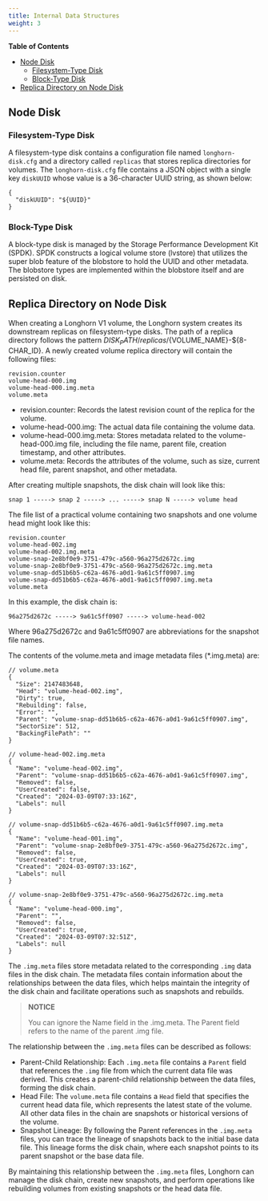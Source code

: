 ```yaml
---
title: Internal Data Structures
weight: 3
---
```


**Table of Contents**
- [Node Disk](#node-disk)
  - [Filesystem-Type Disk](#filesystem-type-disk)
  - [Block-Type Disk](#block-type-disk)
- [Replica Directory on Node Disk](#replica-directory-on-node-disk)

## Node Disk

### Filesystem-Type Disk

A filesystem-type disk contains a configuration file named `longhorn-disk.cfg` and a directory called `replicas` that stores replica directories for volumes. The `longhorn-disk.cfg` file contains a JSON object with a single key `diskUUID` whose value is a 36-character UUID string, as shown below:
```
{
  "diskUUID": "${UUID}"
}
```

### Block-Type Disk

A block-type disk is managed by the Storage Performance Development Kit (SPDK). SPDK constructs a logical volume store (lvstore) that utilizes the super blob feature of the blobstore to hold the UUID and other metadata. The blobstore types are implemented within the blobstore itself and are persisted on disk.

## Replica Directory on Node Disk

When creating a Longhorn V1 volume, the Longhorn system creates its downstream replicas on filesystem-type disks. The path of a replica directory follows the pattern ${DISK_PATH}/replicas/${VOLUME_NAME}-${8-CHAR_ID}. A newly created volume replica directory will contain the following files:

```
revision.counter
volume-head-000.img
volume-head-000.img.meta
volume.meta
```

- revision.counter: Records the latest revision count of the replica for the volume.
- volume-head-000.img: The actual data file containing the volume data.
- volume-head-000.img.meta: Stores metadata related to the volume-head-000.img file, including the file name, parent file, creation timestamp, and other attributes.
- volume.meta: Records the attributes of the volume, such as size, current head file, parent snapshot, and other metadata.

After creating multiple snapshots, the disk chain will look like this:

```
snap 1 -----> snap 2 -----> ... -----> snap N -----> volume head
```

The file list of a practical volume containing two snapshots and one volume head might look like this:

```
revision.counter
volume-head-002.img
volume-head-002.img.meta
volume-snap-2e8bf0e9-3751-479c-a560-96a275d2672c.img
volume-snap-2e8bf0e9-3751-479c-a560-96a275d2672c.img.meta
volume-snap-dd51b6b5-c62a-4676-a0d1-9a61c5ff0907.img
volume-snap-dd51b6b5-c62a-4676-a0d1-9a61c5ff0907.img.meta
volume.meta
```

In this example, the disk chain is:
```
96a275d2672c -----> 9a61c5ff0907 -----> volume-head-002
```
Where 96a275d2672c and 9a61c5ff0907 are abbreviations for the snapshot file names.

The contents of the volume.meta and image metadata files (*.img.meta) are:
```
// volume.meta
{
  "Size": 2147483648,
  "Head": "volume-head-002.img",
  "Dirty": true,
  "Rebuilding": false,
  "Error": "",
  "Parent": "volume-snap-dd51b6b5-c62a-4676-a0d1-9a61c5ff0907.img",
  "SectorSize": 512,
  "BackingFilePath": ""
}

// volume-head-002.img.meta
{
  "Name": "volume-head-002.img",
  "Parent": "volume-snap-dd51b6b5-c62a-4676-a0d1-9a61c5ff0907.img",
  "Removed": false,
  "UserCreated": false,
  "Created": "2024-03-09T07:33:16Z",
  "Labels": null
}

// volume-snap-dd51b6b5-c62a-4676-a0d1-9a61c5ff0907.img.meta
{
  "Name": "volume-head-001.img",
  "Parent": "volume-snap-2e8bf0e9-3751-479c-a560-96a275d2672c.img",
  "Removed": false,
  "UserCreated": true,
  "Created": "2024-03-09T07:33:16Z",
  "Labels": null
}

// volume-snap-2e8bf0e9-3751-479c-a560-96a275d2672c.img.meta
{
  "Name": "volume-head-000.img",
  "Parent": "",
  "Removed": false,
  "UserCreated": true,
  "Created": "2024-03-09T07:32:51Z",
  "Labels": null
}
```

The `.img.meta` files store metadata related to the corresponding `.img` data files in the disk chain. The metadata files contain information about the relationships between the data files, which helps maintain the integrity of the disk chain and facilitate operations such as snapshots and rebuilds.

> **NOTICE**
>
> You can ignore the Name field in the .img.meta. The Parent field refers to the name of the parent .img file.

The relationship between the `.img.meta` files can be described as follows:
  - Parent-Child Relationship: Each `.img.meta` file contains a `Parent` field that references the `.img` file from which the current data file was derived. This creates a parent-child relationship between the data files, forming the disk chain.
  - Head File: The `volume.meta` file contains a `Head` field that specifies the current head data file, which represents the latest state of the volume. All other data files in the chain are snapshots or historical versions of the volume.
  - Snapshot Lineage: By following the Parent references in the `.img.meta` files, you can trace the lineage of snapshots back to the initial base data file. This lineage forms the disk chain, where each snapshot points to its parent snapshot or the base data file.

By maintaining this relationship between the `.img.meta` files, Longhorn can manage the disk chain, create new snapshots, and perform operations like rebuilding volumes from existing snapshots or the head data file.